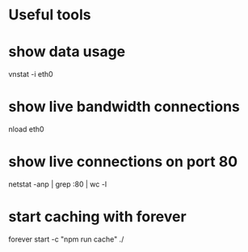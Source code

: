 # Useful tools

# show data usage
vnstat -i eth0

# show live bandwidth connections
nload eth0

# show live connections on port 80
netstat -anp | grep :80 | wc -l

# start caching with forever
forever start -c "npm run cache" ./